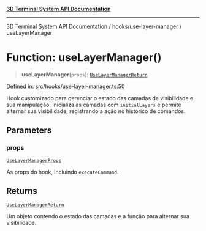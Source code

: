 [**3D Terminal System API Documentation**](../../../README.md)

***

[3D Terminal System API Documentation](../../../README.md) / [hooks/use-layer-manager](../README.md) / useLayerManager

# Function: useLayerManager()

> **useLayerManager**(`props`): [`UseLayerManagerReturn`](../interfaces/UseLayerManagerReturn.md)

Defined in: [src/hooks/use-layer-manager.ts:50](https://github.com/Dicommunitas/ThreeJS_Terminal_3D2/blob/52232744018ed621d550262a267cac5a8cb3ae25/src/hooks/use-layer-manager.ts#L50)

Hook customizado para gerenciar o estado das camadas de visibilidade e sua manipulação.
Inicializa as camadas com `initialLayers` e permite alternar sua visibilidade,
registrando a ação no histórico de comandos.

## Parameters

### props

[`UseLayerManagerProps`](../interfaces/UseLayerManagerProps.md)

As props do hook, incluindo `executeCommand`.

## Returns

[`UseLayerManagerReturn`](../interfaces/UseLayerManagerReturn.md)

Um objeto contendo o estado das camadas e a função para alternar sua visibilidade.
